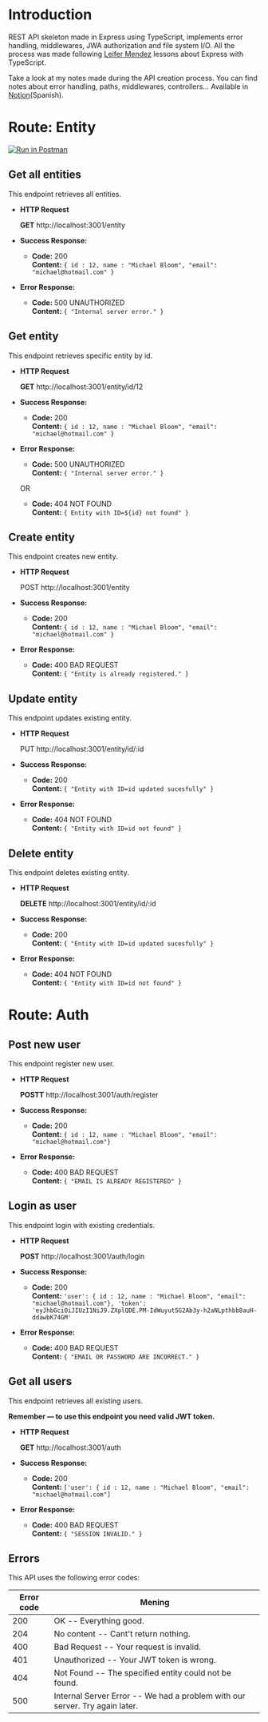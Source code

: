 # Introduction

REST API skeleton made in Express using TypeScript, implements error handling, middlewares, JWA authorization and file system I/O. All the process was made following [Leifer Mendez](https://github.com/leifermendez) lessons about Express with TypeScript. 


Take a look at my notes made during the API creation process. You can find notes about error handling, paths, middlewares, controllers... Available in [Notion](https://elegant-radium-f35.notion.site/Express-1e905fc2ffa74090a0885ec33f982441)(Spanish).

# **Route:** Entity

[![Run in Postman](https://run.pstmn.io/button.svg)](https://god.gw.postman.com/run-collection/19773916-c8d31e7d-d23e-4554-a1f0-0de8d6be5907?action=collection%2Ffork&collection-url=entityId%3D19773916-c8d31e7d-d23e-4554-a1f0-0de8d6be5907%26entityType%3Dcollection%26workspaceId%3Df637eb67-5ded-44a6-bc89-b134f47aaba0)

## **Get all entities**

This endpoint retrieves all entities.

- **HTTP Request**

  **GET** http://localhost:3001/entity

- **Success Response:**

  - **Code:** 200 <br />
    **Content:** `{ id : 12, name : "Michael Bloom", "email": "michael@hotmail.com" }`

- **Error Response:**

  - **Code:** 500 UNAUTHORIZED <br />
    **Content:** `{ "Internal server error." }`

## **Get entity**

This endpoint retrieves specific entity by id.

- **HTTP Request**

  **GET** http://localhost:3001/entity/id/12

- **Success Response:**

  - **Code:** 200 <br />
    **Content:** `{ id : 12, name : "Michael Bloom", "email": "michael@hotmail.com" }`

- **Error Response:**

  - **Code:** 500 UNAUTHORIZED <br />
    **Content:** `{ "Internal server error." }`

  OR

  - **Code:** 404 NOT FOUND <br />
    **Content:** `{ Entity with ID=${id} not found" }`

## **Create entity**

This endpoint creates new entity.

- **HTTP Request**

  POST http://localhost:3001/entity

- **Success Response:**

  - **Code:** 200 <br />
    **Content:** `{ id : 12, name : "Michael Bloom", "email": "michael@hotmail.com" }`

- **Error Response:**

  - **Code:** 400 BAD REQUEST <br />
    **Content:** `{ "Entity is already registered." }`

## **Update entity**

This endpoint updates existing entity.

- **HTTP Request**

  PUT http://localhost:3001/entity/id/:id

- **Success Response:**

  - **Code:** 200 <br />
    **Content:** `{ "Entity with ID=id updated sucesfully" }`

- **Error Response:**

  - **Code:** 404 NOT FOUND <br />
    **Content:** `{ "Entity with ID=id not found" }`

## **Delete entity**

This endpoint deletes existing entity.

- **HTTP Request**

  **DELETE** http://localhost:3001/entity/id/:id

- **Success Response:**

  - **Code:** 200 <br />
    **Content:** `{ "Entity with ID=id updated sucesfully" }`

- **Error Response:**

  - **Code:** 404 NOT FOUND <br />
    **Content:** `{ "Entity with ID=id not found" }`

# **Route:** Auth

## **Post new user**

This endpoint register new user.

- **HTTP Request**

  **POSTT** http://localhost:3001/auth/register

- **Success Response:**

  - **Code:** 200 <br />
    **Content:** `{ id : 12, name : "Michael Bloom", "email": "michael@hotmail.com"}`

- **Error Response:**

  - **Code:** 400 BAD REQUEST <br />
    **Content:** `{ "EMAIL IS ALREADY REGISTERED" }`

## **Login as user**

This endpoint login with existing credentials.

- **HTTP Request**

  **POST** http://localhost:3001/auth/login

- **Success Response:**

  - **Code:** 200 <br />
    **Content:** `'user': { id : 12, name : "Michael Bloom", "email": "michael@hotmail.com"}, 'token': 'eyJhbGciOiJIUzI1NiJ9.ZXplQDE.PM-IdWuyutSG2Ab3y-h2aNLpthbb8auH-ddawbK74GM'`

- **Error Response:**

  - **Code:** 400 BAD REQUEST <br />
    **Content:** `{ "EMAIL OR PASSWORD ARE INCORRECT." }`


## **Get all users**

This endpoint retrieves all existing users.

**Remember — to use this endpoint you need valid JWT token.**


- **HTTP Request**

  **GET** http://localhost:3001/auth

- **Success Response:**

  - **Code:** 200 <br />
    **Content:** `['user': { id : 12, name : "Michael Bloom", "email": "michael@hotmail.com"]`

- **Error Response:**

  - **Code:** 400 BAD REQUEST <br />
    **Content:** `{ "SESSION INVALID." }`

## **Errors**

This API uses the following error codes:

| **Error code** | **Mening**                                                                  |
|----------------|-----------------------------------------------------------------------------|
| 200            | OK -- Everything good.                                                      |
| 204            | No content -- Cant't return nothing.                                        |
| 400            | Bad Request -- Your request is invalid.                                     |
| 401            | Unauthorized -- Your JWT token is wrong.                                    |
| 404            | Not Found -- The specified entity could not be found.                       |
| 500            | Internal Server Error -- We had a problem with our server. Try again later. |
                                                                           
